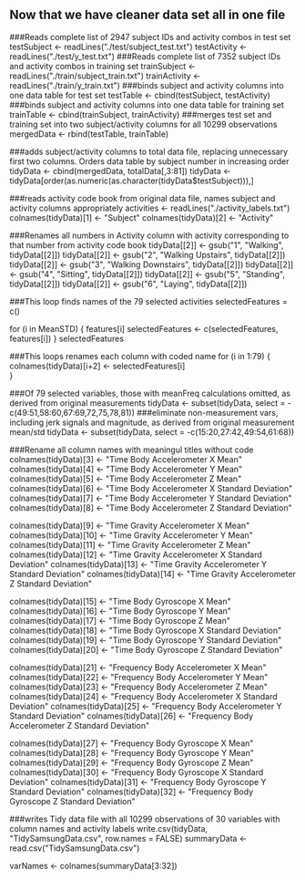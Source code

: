 ## Now that we have cleaner data set all in one file

###Reads complete list of 2947 subject IDs and activity combos in test set
testSubject <- readLines("./test/subject_test.txt")
testActivity <- readLines("./test/y_test.txt")
###Reads complete list of 7352 subject IDs and activity combos in training set
trainSubject <- readLines("./train/subject_train.txt")
trainActivity <- readLines("./train/y_train.txt")
###binds subject and activity columns into one data table for test set
testTable <- cbind(testSubject, testActivity)
###binds subject and activity columns into one data table for training set
trainTable <- cbind(trainSubject, trainActivity)
###merges test set and training set into two subject/activity columns for all 10299 observations
mergedData <- rbind(testTable, trainTable)

###adds subject/activity columns to total data file, replacing unnecessary first two columns. Orders data table by subject number in increasing order
tidyData <- cbind(mergedData, totalData[,3:81])
tidyData <- tidyData[order(as.numeric(as.character(tidyData$testSubject))),]

###reads activity code book from original data file, names subject and activity columns appropriately 
activities <- readLines("./activity_labels.txt")
colnames(tidyData)[1] <- "Subject"
colnames(tidyData)[2] <- "Activity"

###Renames all numbers in Activity column with activity corresponding to that number from activity code book
tidyData[[2]] <- gsub("1", "Walking", tidyData[[2]])
tidyData[[2]] <- gsub("2", "Walking Upstairs", tidyData[[2]])
tidyData[[2]] <- gsub("3", "Walking Downstairs", tidyData[[2]])
tidyData[[2]] <- gsub("4", "Sitting", tidyData[[2]])
tidyData[[2]] <- gsub("5", "Standing", tidyData[[2]])
tidyData[[2]] <- gsub("6", "Laying", tidyData[[2]])
  
###This loop finds names of the 79 selected activities
selectedFeatures = c()

for (i in MeanSTD)
{
  features[i]
  selectedFeatures <- c(selectedFeatures, features[i])
}
selectedFeatures

###This loops renames each column with coded name
for (i in 1:79)
{
  colnames(tidyData)[i+2] <- selectedFeatures[i]                 
}

###Of 79 selected variables, those with meanFreq calculations omitted, as derived from original measurements
tidyData <- subset(tidyData, select = -c(49:51,58:60,67:69,72,75,78,81))
###eliminate non-measurement vars, including jerk signals and magnitude, as derived from original measurement mean/std
tidyData <- subset(tidyData, select = -c(15:20,27:42,49:54,61:68))

###Rename all column names with meaningul titles without code
colnames(tidyData)[3] <- "Time Body Accelerometer X Mean"
colnames(tidyData)[4] <- "Time Body Accelerometer Y Mean"
colnames(tidyData)[5] <- "Time Body Accelerometer Z Mean"
colnames(tidyData)[6] <- "Time Body Accelerometer X Standard Deviation"
colnames(tidyData)[7] <- "Time Body Accelerometer Y Standard Deviation"
colnames(tidyData)[8] <- "Time Body Accelerometer Z Standard Deviation"

colnames(tidyData)[9] <- "Time Gravity Accelerometer X Mean"
colnames(tidyData)[10] <- "Time Gravity Accelerometer Y Mean"
colnames(tidyData)[11] <- "Time Gravity Accelerometer Z Mean"
colnames(tidyData)[12] <- "Time Gravity Accelerometer X Standard Deviation"
colnames(tidyData)[13] <- "Time Gravity Accelerometer Y Standard Deviation"
colnames(tidyData)[14] <- "Time Gravity Accelerometer Z Standard Deviation"

colnames(tidyData)[15] <- "Time Body Gyroscope X Mean"
colnames(tidyData)[16] <- "Time Body Gyroscope Y Mean"
colnames(tidyData)[17] <- "Time Body Gyroscope Z Mean"
colnames(tidyData)[18] <- "Time Body Gyroscope X Standard Deviation"
colnames(tidyData)[19] <- "Time Body Gyroscope Y Standard Deviation"
colnames(tidyData)[20] <- "Time Body Gyroscope Z Standard Deviation"

colnames(tidyData)[21] <- "Frequency Body Accelerometer X Mean"
colnames(tidyData)[22] <- "Frequency Body Accelerometer Y Mean"
colnames(tidyData)[23] <- "Frequency Body Accelerometer Z Mean"
colnames(tidyData)[24] <- "Frequency Body Accelerometer X Standard Deviation"
colnames(tidyData)[25] <- "Frequency Body Accelerometer Y Standard Deviation"
colnames(tidyData)[26] <- "Frequency Body Accelerometer Z Standard Deviation"

colnames(tidyData)[27] <- "Frequency Body Gyroscope X Mean"
colnames(tidyData)[28] <- "Frequency Body Gyroscope Y Mean"
colnames(tidyData)[29] <- "Frequency Body Gyroscope Z Mean"
colnames(tidyData)[30] <- "Frequency Body Gyroscope X Standard Deviation"
colnames(tidyData)[31] <- "Frequency Body Gyroscope Y Standard Deviation"
colnames(tidyData)[32] <- "Frequency Body Gyroscope Z Standard Deviation"

###writes Tidy data file with all 10299 observations of 30 variables with column names and activity labels
write.csv(tidyData, "TidySamsungData.csv", row.names = FALSE)
summaryData <- read.csv("TidySamsungData.csv")

varNames <- colnames(summaryData[3:32])
